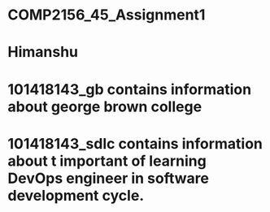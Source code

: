 # COMP2156_45_Assignment1
# Himanshu
# 101418143_gb contains information about george brown college
# 101418143_sdlc contains information about t important of learning DevOps engineer in software development cycle.
